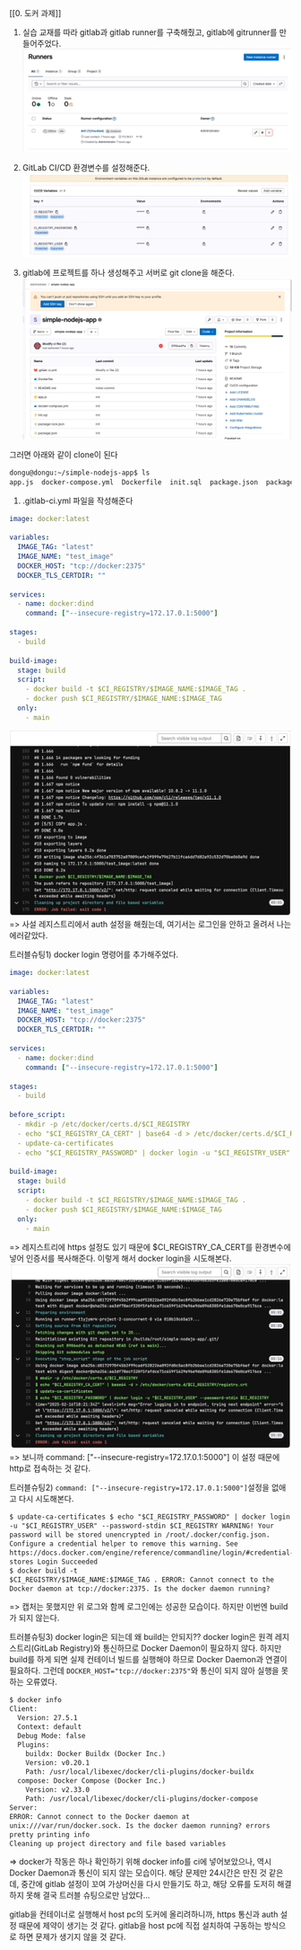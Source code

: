 [[0. 도커 과제]]

1) 실습 교재를 따라 gitlab과 gitlab runner를 구축해줬고, gitlab에 gitrunner를 만들어주었다.
![Pasted image 20250217103056](../image/Pasted%20image%2020250217103056.png)

1) GitLab CI/CD 환경변수를 설정해준다.
![Pasted image 20250215212757](../image/Pasted%20image%2020250215212757.png)

1) gitlab에 프로젝트를 하나 생성해주고 서버로 git clone을 해준다.
![Pasted image 20250217103219](../image/Pasted%20image%2020250217103219.png)

그러면 아래와 같이 clone이 된다 
```sh
dongu@dongu:~/simple-nodejs-app$ ls
app.js  docker-compose.yml  Dockerfile  init.sql  package.json  package-lock.json  README.md
```

1) .gitlab-ci.yml 파일을 작성해준다
```yaml
image: docker:latest

variables:
  IMAGE_TAG: "latest"
  IMAGE_NAME: "test_image"
  DOCKER_HOST: "tcp://docker:2375"
  DOCKER_TLS_CERTDIR: ""

services:
  - name: docker:dind
    command: ["--insecure-registry=172.17.0.1:5000"]

stages:
  - build  

build-image:
  stage: build
  script:
    - docker build -t $CI_REGISTRY/$IMAGE_NAME:$IMAGE_TAG .
    - docker push $CI_REGISTRY/$IMAGE_NAME:$IMAGE_TAG
  only:
    - main
```

![스크린샷 2025-02-17 오전 3.19.55](../image/스크린샷%202025-02-17%20오전%203.19.55.png)
=> 사설 레지스트리에서 auth 설정을 해줬는데, 여기서는 로그인을 안하고 올려서 나는 에러같았다.

트러블슈팅1) docker login 명령어를 추가해주었다.
```yaml
image: docker:latest
  
variables:
  IMAGE_TAG: "latest"
  IMAGE_NAME: "test_image"
  DOCKER_HOST: "tcp://docker:2375"
  DOCKER_TLS_CERTDIR: ""

services:
  - name: docker:dind
    command: ["--insecure-registry=172.17.0.1:5000"]
  
stages:
  - build
  
before_script:
  - mkdir -p /etc/docker/certs.d/$CI_REGISTRY
  - echo "$CI_REGISTRY_CA_CERT" | base64 -d > /etc/docker/certs.d/$CI_REGISTRY/registry.crt
  - update-ca-certificates
  - echo "$CI_REGISTRY_PASSWORD" | docker login -u "$CI_REGISTRY_USER" --password-stdin $CI_REGISTRY

build-image:
  stage: build
  script:
    - docker build -t $CI_REGISTRY/$IMAGE_NAME:$IMAGE_TAG .
    - docker push $CI_REGISTRY/$IMAGE_NAME:$IMAGE_TAG
  only:
    - main
```
=> 레지스트리에 https 설정도 있기 때문에 $CI_REGISTRY_CA_CERT를 환경변수에 넣어 인증서를 복사해준다. 이렇게 해서  docker login을 시도해본다.
![스크린샷 2025-02-17 오전 3.22.13](../image/스크린샷%202025-02-17%20오전%203.22.13.png)
=> 보니까 command: ["--insecure-registry=172.17.0.1:5000"] 이 설정 때문에 http로 접속하는 것 같다. 

트러블슈팅2) `command: ["--insecure-registry=172.17.0.1:5000"]`설정을 없애고 다시 시도해본다.
```
$ update-ca-certificates $ echo "$CI_REGISTRY_PASSWORD" | docker login -u "$CI_REGISTRY_USER" --password-stdin $CI_REGISTRY WARNING! Your password will be stored unencrypted in /root/.docker/config.json. Configure a credential helper to remove this warning. See https://docs.docker.com/engine/reference/commandline/login/#credential-stores Login Succeeded 
$ docker build -t 
$CI_REGISTRY/$IMAGE_NAME:$IMAGE_TAG . ERROR: Cannot connect to the Docker daemon at tcp://docker:2375. Is the docker daemon running?
```
=> 캡처는 못했지만 위 로그와 함께 로그인에는 성공한 모습이다. 하지만 이번엔 build가 되지 않는다.

트러블슈팅3) docker login은 되는데 왜 build는 안되지??
docker login은 원격 레지스트리(GitLab Registry)와 통신하므로 Docker Daemon이 필요하지 않다. 하지만 build를 하게 되면 실제 컨테이너 빌드를 실행해야 하므로 Docker Daemon과 연결이 필요하다. 그런데 `DOCKER_HOST="tcp://docker:2375"`와 통신이 되지 않아 실행을 못하는 오류였다.

```
$ docker info 
Client: 
  Version: 27.5.1 
  Context: default 
  Debug Mode: false 
  Plugins: 
    buildx: Docker Buildx (Docker Inc.) 
    Version: v0.20.1 
    Path: /usr/local/libexec/docker/cli-plugins/docker-buildx 
  compose: Docker Compose (Docker Inc.) 
    Version: v2.33.0 
    Path: /usr/local/libexec/docker/cli-plugins/docker-compose 
Server: 
ERROR: Cannot connect to the Docker daemon at unix:///var/run/docker.sock. Is the docker daemon running? errors pretty printing info 
Cleaning up project directory and file based variables
```
=> docker가 작동은 하나 확인하기 위해 docker info를 ci에 넣어보았으나, 역시 Docker Daemon과 통신이 되지 않는 모습이다.
해당 문제만 24시간은 만진 것 같은데, 중간에 gitlab 설정이 꼬여 가상머신을 다시 만들기도 하고, 해당 오류를 도저히 해결하지 못해 결국 트러블 슈팅으로만 남았다...

gitlab을 컨테이너로 실행해서 host pc의 도커에 올리려하니까, https 통신과 auth 설정 때문에 제약이 생기는 것 같다. gitlab을 host pc에 직접 설치하여 구동하는 방식으로 하면 문제가 생기지 않을 것 같다.

